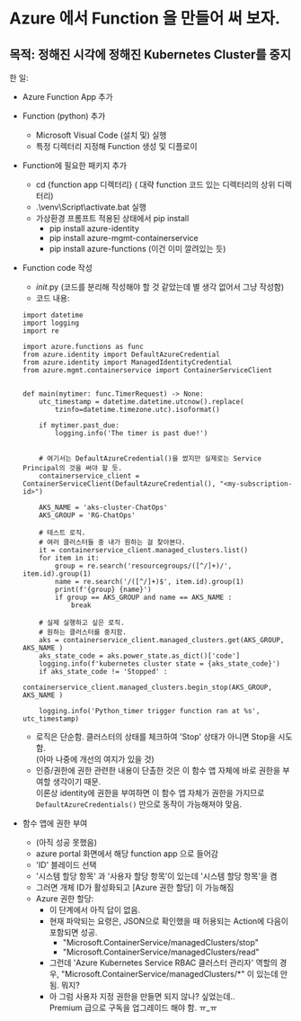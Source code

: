 # Azure 에서 Function 을 만들어 써 보자.

## 목적: 정해진 시각에 정해진 Kubernetes Cluster를 중지

한 일:
- Azure Function App 추가 
- Function (python) 추가
  * Microsoft Visual Code (설치 및) 실행
  * 특정 디렉터리 지정해 Function 생성 및 디플로이
- Function에 필요한 패키지 추가
  * cd {function app 디렉터리}    ( 대략 function 코드 있는 디렉터리의 상위 디렉터리)
  * .\venv\Script\activate.bat 실행
  * 가상환경 프롬프트 적용된 상태에서 pip install 
    + pip install azure-identity
    + pip install azure-mgmt-containerservice
    + pip install azure-functions    (이건 이미 깔려있는 듯)
- Function code 작성
  * _init_.py  (코드를 분리해 작성해야 할 것 같았는데 별 생각 없어서 그냥 작성함)
  * 코드 내용:
  ```
  import datetime
  import logging
  import re

  import azure.functions as func
  from azure.identity import DefaultAzureCredential
  from azure.identity import ManagedIdentityCredential
  from azure.mgmt.containerservice import ContainerServiceClient


  def main(mytimer: func.TimerRequest) -> None:
      utc_timestamp = datetime.datetime.utcnow().replace(
          tzinfo=datetime.timezone.utc).isoformat()

      if mytimer.past_due:
          logging.info('The timer is past due!')


      # 여기서는 DefaultAzureCredential()을 썼지만 실제로는 Service Principal의 것을 써야 할 듯.
      containerservice_client = ContainerServiceClient(DefaultAzureCredential(), "<my-subscription-id>")

      AKS_NAME = 'aks-cluster-ChatOps'
      AKS_GROUP = 'RG-ChatOps'

      # 테스트 로직. 
      # 여러 클러스터들 중 내가 원하는 걸 찾아본다.
      it = containerservice_client.managed_clusters.list()
      for item in it:
          group = re.search('resourcegroups/([^/]+)/', item.id).group(1)
          name = re.search('/([^/]+)$', item.id).group(1)
          print(f'{group} {name}')
          if group == AKS_GROUP and name == AKS_NAME :
              break

      # 실제 실행하고 싶은 로직.
      # 원하는 클러스터를 중지함.
      aks = containerservice_client.managed_clusters.get(AKS_GROUP, AKS_NAME )
      aks_state_code = aks.power_state.as_dict()['code'] 
      logging.info(f'kubernetes cluster state = {aks_state_code}')
      if aks_state_code != 'Stopped' :
          containerservice_client.managed_clusters.begin_stop(AKS_GROUP, AKS_NAME )

      logging.info('Python_timer trigger function ran at %s', utc_timestamp)

  ```
  * 로직은 단순함. 클러스터의 상태를 체크하여 'Stop' 상태가 아니면 Stop을 시도함.  
    (아마 나중에 개선의 여지가 있을 것)
  * 인증/권한에 권한 관련한 내용이 단촐한 것은 이 함수 앱 자체에 바로 권한을 부여할 생각이기 때문.  
    이론상 identity에 권한을 부여하면 이 함수 앱 자체가 권한을 가지므로 `DefaultAzureCredentials()` 만으로 동작이 가능해져야 맞음.

- 함수 앱에 권한 부여
  * (아직 성공 못했음)
  * azure portal 화면에서 해당 function app 으로 들어감
  * 'ID' 블레이드 선택
  * '시스템 할당 항목' 과 '사용자 할당 항목'이 있는데 '시스템 할당 항목'을 켬
  * 그러면 개체 ID가 활성화되고 [Azure 권한 할당] 이 가능해짐
  * Azure 권한 할당:
    + 이 단계에서 아직 답이 없음.
    + 현재 파악되는 요령은, JSON으로 확인했을 때 허용되는 Action에 다음이 포함되면 성공.
      - "Microsoft.ContainerService/managedClusters/stop"
      - "Microsoft.ContainerService/managedClusters/read"
    + 그런데 'Azure Kubernetes Service RBAC 클러스터 관리자' 역할의 경우, "Microsoft.ContainerService/managedClusters/*" 이 있는데 안됨. 뭐지?
    + 아 그럼 사용자 지정 권한을 만들면 되지 않나? 싶었는데..  
      Premium 급으로 구독을 업그레이드 해야 함. ㅠ_ㅠ


